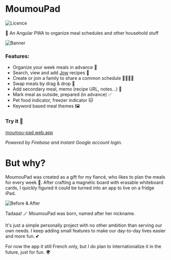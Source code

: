 # MoumouPad

![Licence](https://badgen.net/badge/license/MIT/blue)

🥘 An Angular PWA to organize meal schedules and other household stuff

![Banner](https://i.imgur.com/uCKnsWd.png)

### Features:

- Organize your week meals in advance 🥗
- Search, view and add [Jow](https://jow.fr) recipes 🔎
- Create or join a family to share a common schedule 👨‍👩‍👧‍👦
- Swap meals by drag & drop 🔄
- Add secondary meal, memo (recipe URL, notes...) 📝
- Mark meal as outside, prepared (in advance) ✅
- Pet food indicator, freezer indicator 🐱
- Keyword based meal themes 🖼

### Try it 🔗

[moumou-pad.web.app](https://moumou-pad.web.app)

_Powered by Firebase and instant Google account login._


# But why?

MoumouPad was created as a gift for my fiancé, who likes to plan the meals for every week 🎁. After crafting a magnetic board with erasable whiteboard cards, I quickly figured it could be turned into an app to live on a fridge iPad.

![Before & After](https://i.imgur.com/JTdxGvM.jpg)

Tadaaa! 🪄 MoumouPad was born, named after her nickname.

It's just a simple personally project with no other ambition than serving our own needs. I keep adding small features to make our day-to-day lives easier and more fun. 💕

For now the app it still French only, but I do plan to internationalize it in the future, just for fun. 🌍
